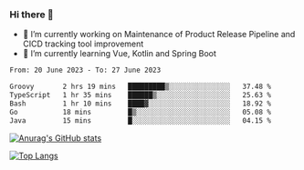 ### Hi there 👋

- 🔭 I’m currently working on Maintenance of Product Release Pipeline and CICD tracking tool improvement
- 🌱 I’m currently learning Vue, Kotlin and Spring Boot

<!--START_SECTION:waka-->

```txt
From: 20 June 2023 - To: 27 June 2023

Groovy       2 hrs 19 mins   █████████▒░░░░░░░░░░░░░░░   37.48 %
TypeScript   1 hr 35 mins    ██████▒░░░░░░░░░░░░░░░░░░   25.63 %
Bash         1 hr 10 mins    ████▓░░░░░░░░░░░░░░░░░░░░   18.92 %
Go           18 mins         █▒░░░░░░░░░░░░░░░░░░░░░░░   05.08 %
Java         15 mins         █░░░░░░░░░░░░░░░░░░░░░░░░   04.15 %
```

<!--END_SECTION:waka-->

[![Anurag's GitHub stats](https://github-readme-stats.vercel.app/api?username=yunhao981&show_icons=true&theme=solarized-dark)](https://github.com/anuraghazra/github-readme-stats)

[![Top Langs](https://github-readme-stats.vercel.app/api/top-langs/?username=yunhao981&theme=solarized-dark&layout=compact)](https://github.com/anuraghazra/github-readme-stats)

<!--
**yunhao981/yunhao981** is a ✨ _special_ ✨ repository because its `README.md` (this file) appears on your GitHub profile.

Here are some ideas to get you started:

- 🔭 I’m currently working on Maintenance of Release Pipeline and CICD tracking tool improvement
- 🌱 I’m currently learning Vue, Kotlin and Spring Boot
- 👯 I’m looking to collaborate on ...
- 🤔 I’m looking for help with ...
- 💬 Ask me about ...
- 📫 How to reach me: ...
- 😄 Pronouns: ...
- ⚡ Fun fact: ...
-->


